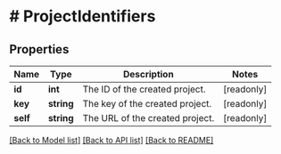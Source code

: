 # # ProjectIdentifiers

## Properties

Name | Type | Description | Notes
------------ | ------------- | ------------- | -------------
**id** | **int** | The ID of the created project. | [readonly]
**key** | **string** | The key of the created project. | [readonly]
**self** | **string** | The URL of the created project. | [readonly]

[[Back to Model list]](../../README.md#models) [[Back to API list]](../../README.md#endpoints) [[Back to README]](../../README.md)
